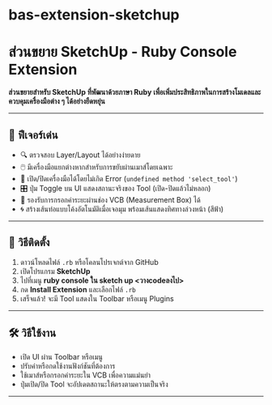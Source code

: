 # bas-extension-sketchup

# ส่วนขยาย SketchUp - Ruby Console Extension

**ส่วนขยายสำหรับ SketchUp ที่พัฒนาด้วยภาษา Ruby เพื่อเพิ่มประสิทธิภาพในการสร้างโมเดลและควบคุมเครื่องมือต่าง ๆ ได้อย่างยืดหยุ่น**

---

## 🔧 ฟีเจอร์เด่น
- 🔍 ตรวจสอบ Layer/Layout ได้อย่างง่ายดาย
- 🖱️ มีเครื่องมือแยกต่างหากสำหรับการขยับผ่านเมาส์โดยเฉพาะ
- 🔁 เปิด/ปิดเครื่องมือได้โดยไม่เกิด Error (`undefined method 'select_tool'`)
- 🎛️ ปุ่ม Toggle บน UI แสดงสถานะจริงของ Tool (เปิด-ปิดแล้วไม่หลอก)
- 🧠 รองรับการกรอกค่าระยะผ่านช่อง VCB (Measurement Box) ได้
- 🌀 สร้างเส้นท่อแบบโค้งอัตโนมัติเมื่อเจอมุม พร้อมเส้นแสดงทิศทางล่วงหน้า (สีฟ้า)

---

## 🧩 วิธีติดตั้ง

1. ดาวน์โหลดไฟล์ `.rb` หรือโคลนโปรเจกต์จาก GitHub
2. เปิดโปรแกรม **SketchUp**
3. ไปที่เมนู **ruby console ใน sketch up <วางcodeลงไป>**
4. กด **Install Extension** และเลือกไฟล์ `.rb`
5. เสร็จแล้ว! จะมี Tool แสดงใน Toolbar หรือเมนู Plugins

---

## 🛠️ วิธีใช้งาน

- เปิด UI ผ่าน Toolbar หรือเมนู
- ปรับค่าหรือกดใช้งานฟังก์ชันที่ต้องการ
- ใช้เมาส์หรือกรอกค่าระยะใน VCB เพื่อความแม่นยำ
- ปุ่มเปิด/ปิด Tool จะอัปเดตสถานะให้ตรงตามความเป็นจริง

---



